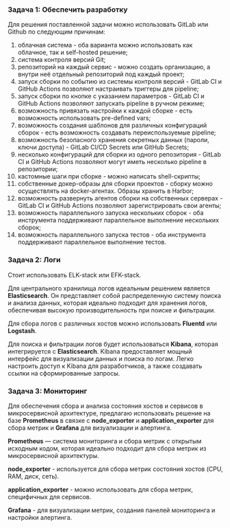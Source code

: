 ### Задача 1: Обеспечить разработку

Для решения поставленной задачи можно использовать GitLab или Github по следующим причинам:

1. облачная система - оба варианта можно использовать как облачное, так и self-hosted решение;
2. система контроля версий Git;
3. репозиторий на каждый сервис - можно создать организацию, а внутри неё отдельный репозиторий под каждый проект;
4. запуск сборки по событию из системы контроля версий - GitLab CI и GitHub Actions позволяют настраивать триггеры для pipeline;
5. запуск сборки по кнопке с указанием параметров - GitLab CI и GitHub Actions позволяют запускать pipeline в ручном режиме;
6. возможность привязать настройки к каждой сборке - есть возможность использовать pre-defined vars;
7. возможность создания шаблонов для различных конфигураций сборок - есть возможность создавать переиспользуемые pipeline;
8. возможность безопасного хранения секретных данных (пароли, ключи доступа) - GitLab CI/CD Secrets или GitHub Secrets;
9. несколько конфигураций для сборки из одного репозитория - GitLab CI и GitHub Actions позволяют могут иметь несколько pipeline в репозитории;
10. кастомные шаги при сборке - можно написать shell-скрипты;
11. собственные докер-образы для сборки проектов - сборку можно осуществлять на docker-агентах. Образы хранить в Harbor;
12. возможность развернуть агентов сборки на собственных серверах - GitLab CI и GitHub Actions позволяют зарегистрировать свои агенты;
13. возможность параллельного запуска нескольких сборок - оба инструмента поддерживают параллельное выполнение нескольких сборок;
14. возможность параллельного запуска тестов - оба инструмента поддерживают параллельное выполнение тестов.

### Задача 2: Логи

Стоит использовать ELK-stack или EFK-stack.

Для центрального хранилища логов идеальным решением является **Elasticsearch**. Он представляет собой распределенную систему поиска и анализа данных, которая идеально подходит для хранения логов, обеспечивая высокую производительность при поиске и фильтрации.

Для сбора логов с различных хостов можно использовать **Fluentd** или **Logstash**. 

Для поиска и фильтрации логов будет использоваться **Kibana**, которая интегрируется с **Elasticsearch**. Kibana предоставляет мощный интерфейс для визуализации данных и поиска по логам. Легко настроить доступ к Kibana для разработчиков, а также создавать ссылки на сформированные запросы.

### Задача 3: Мониторинг

Для обеспечения сбора и анализа состояния хостов и сервисов в микросервисной архитектуре, предлагаю использовать решение на базе **Prometheus** в связке с **node_exporter** и **application_exporter** для сбора метрик и **Grafana** для визуализации и алертинга.

**Prometheus** — система мониторинга и сбора метрик с открытым исходным кодом, которая идеально подходит для сбора метрик из микросервисной архитектуры. 

**node_exporter** - используется для сбора метрик состояния хостов (CPU, RAM, диск, сеть).

**application_exporter** -  можно использовать для сбора метрик, специфичных для сервисов.

**Grafana** - для визуализации метрик, создания панелей мониторинга и настройки алертинга. 
